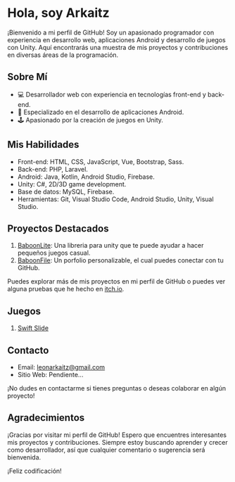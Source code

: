 # Hola, soy Arkaitz

¡Bienvenido a mi perfil de GitHub! Soy un apasionado programador con experiencia en desarrollo web, aplicaciones Android y desarrollo de juegos con Unity. Aquí encontrarás una muestra de mis proyectos y contribuciones en diversas áreas de la programación.

## Sobre Mí

- 💻 Desarrollador web con experiencia en tecnologías front-end y back-end.
- 📱 Especializado en el desarrollo de aplicaciones Android.
- 🕹️ Apasionado por la creación de juegos en Unity.

## Mis Habilidades

- Front-end: HTML, CSS, JavaScript, Vue, Bootstrap, Sass.
- Back-end: PHP, Laravel.
- Android: Java, Kotlin, Android Studio, Firebase.
- Unity: C#, 2D/3D game development.
- Base de datos: MySQL, Firebase.
- Herramientas: Git, Visual Studio Code, Android Studio, Unity, Visual Studio.

## Proyectos Destacados

1. [BaboonLite](https://github.com/ArkaitzL/baboonLite-2-): Una libreria para unity que te puede ayudar a hacer pequeños juegos casual.
2. [BaboonFile](https://github.com/ArkaitzL/baboonfile): Un porfolio personalizable, el cual puedes conectar con tu GitHub.

Puedes explorar más de mis proyectos en mi perfil de GitHub o puedes ver alguna pruebas que he hecho en [itch.io](https://itch.io/).

## Juegos

1. [Swift Slide](https://play.google.com/store/apps/details?id=com.BaboonGames.SwiftSlide&hl=es_PE&gl=US&pli=1)

## Contacto

- Email: leonarkaitz@gmail.com
- Sitio Web: Pendiente...

¡No dudes en contactarme si tienes preguntas o deseas colaborar en algún proyecto!


## Agradecimientos

¡Gracias por visitar mi perfil de GitHub! Espero que encuentres interesantes mis proyectos y contribuciones. Siempre estoy buscando aprender y crecer como desarrollador, así que cualquier comentario o sugerencia será bienvenida.

¡Feliz codificación!

